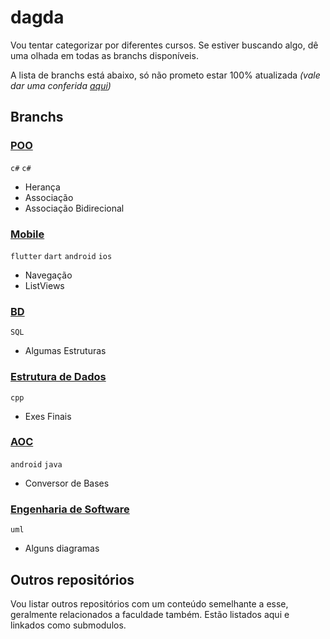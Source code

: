 # dagda

Vou tentar categorizar por diferentes cursos. Se estiver buscando algo, dê uma olhada em todas as branchs disponíveis.

A lista de branchs está abaixo, só não prometo estar 100% atualizada *(vale dar uma conferida [aqui](https://github.com/victorandeloci/dagda/branches))*

## Branchs

### [POO](https://github.com/victorandeloci/dagda/tree/poo)
  
  <code>c#</code> <code>c#</code>
  
  * Herança
  * Associação
  * Associação Bidirecional
  
### [Mobile](https://github.com/victorandeloci/dagda/tree/mobile)
  
  <code>flutter</code> <code>dart</code> <code>android</code> <code>ios</code>
  
  * Navegação
  * ListViews
  
### [BD](https://github.com/victorandeloci/dagda/tree/bd)
  
  <code>SQL</code>
  
  * Algumas Estruturas
  
### [Estrutura de Dados](https://github.com/victorandeloci/dagda/tree/estrutura-dados)
  
  <code>cpp</code>
  
  * Exes Finais  
  
### [AOC](https://github.com/victorandeloci/dagda/tree/aoc)
  
  <code>android</code> <code>java</code>
  
  * Conversor de Bases
  
### [Engenharia de Software](https://github.com/victorandeloci/dagda/tree/eng-soft)
  
  <code>uml</code>
  
  * Alguns diagramas

## Outros repositórios

Vou listar outros repositórios com um conteúdo semelhante a esse, geralmente relacionados a faculdade também. Estão listados aqui e linkados como submodulos.

